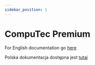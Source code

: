```yaml
---
sidebar_position: 1
---
```


# CompuTec Premium

For English documentation go [here](./english)

Polska dokumentacja dostępna jest [tutaj](./polish)
